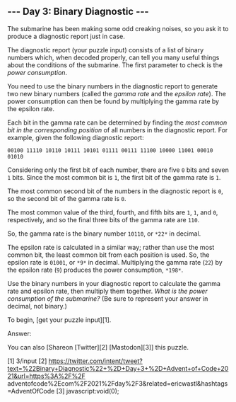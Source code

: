 
## --- Day 3: Binary Diagnostic ---

The submarine has been making some odd creaking noises, so you ask it to produce a diagnostic report just in case.

The diagnostic report (your puzzle input) consists of a list of binary numbers which, when decoded properly, can tell
you many useful things about the conditions of the submarine. The first parameter to check is the *power consumption*.

You need to use the binary numbers in the diagnostic report to generate two new binary numbers (called the *gamma
rate* and the *epsilon rate*). The power consumption can then be found by multiplying the gamma rate by the epsilon
rate.

Each bit in the gamma rate can be determined by finding the *most common bit in the corresponding position* of all
numbers in the diagnostic report. For example, given the following diagnostic report:

`00100
11110
10110
10111
10101
01111
00111
11100
10000
11001
00010
01010
`

Considering only the first bit of each number, there are five `0` bits and seven `1` bits. Since the most common bit
is `1`, the first bit of the gamma rate is `1`.

The most common second bit of the numbers in the diagnostic report is `0`, so the second bit of the gamma rate is `0`.

The most common value of the third, fourth, and fifth bits are `1`, `1`, and `0`, respectively, and so the final three
bits of the gamma rate are `110`.

So, the gamma rate is the binary number `10110`, or `*22*` in decimal.

The epsilon rate is calculated in a similar way; rather than use the most common bit, the least common bit from each
position is used. So, the epsilon rate is `01001`, or `*9*` in decimal. Multiplying the gamma rate (`22`) by the
epsilon rate (`9`) produces the power consumption, `*198*`.

Use the binary numbers in your diagnostic report to calculate the gamma rate and epsilon rate, then multiply them
together. *What is the power consumption of the submarine?* (Be sure to represent your answer in decimal, not binary.)

To begin, [get your puzzle input][1].

Answer:

You can also [Shareon [Twitter][2] [Mastodon][3]] this puzzle.

[1] 3/input
[2] https://twitter.com/intent/tweet?text=%22Binary+Diagnostic%22+%2D+Day+3+%2D+Advent+of+Code+2021&url=https%3A%2F%2F
adventofcode%2Ecom%2F2021%2Fday%2F3&related=ericwastl&hashtags=AdventOfCode
[3] javascript:void(0);

